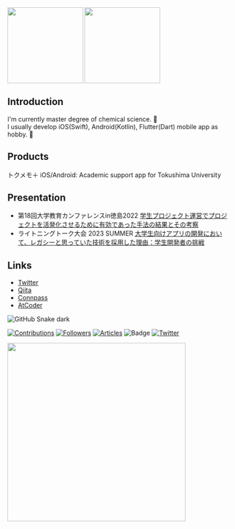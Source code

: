 <div>
  <!-- コミットレベル「B+」など -->
  <img height="170" align="left" src="https://github-readme-stats.vercel.app/api?username=akidon0000&count_private=true&show_icons=true&title_color=81A1C1&text_color=ECEFF4&bg_color=2E3440&icon_color=D8DEE9&border_radius=10" />
  <!-- コミット言語割合 -->
  <img height="170" src="https://github-readme-stats.vercel.app/api/top-langs/?username=akidon0000&langs_count=8&layout=compact&title_color=81A1C1&text_color=ECEFF4&bg_color=2E3440&icon_color=D8DEE9&border_radius=10" />
</div>

## Introduction
I'm currently master degree of chemical science. 🧪   
I usually develop iOS(Swift), Android(Kotlin), Flutter(Dart) mobile app as hobby. 📱
  
  
## Products
トクメモ＋ iOS/Android: Academic support app for Tokushima University
  
  
## Presentation
- 第18回大学教育カンファレンスin徳島2022  [学生プロジェクト運営でプロジェクトを活発化させるために有効であった手法の結果とその考察](https://www.tokushima-u.ac.jp/highedu/reform/fd/docs/43324.html)　　
- ライトニングトーク大会 2023 SUMMER [大学生向けアプリの開発において、レガシーと思っていた技術を採用した理由：学生開発者の挑戦](https://udontech.connpass.com/event/286292/)

## Links
- [Twitter](https://twitter.com/akidon0000)  
- [Qiita](https://qiita.com/akidon0000)  
- [Connpass](https://connpass.com/user/akidon0000/)  
- [AtCoder](https://atcoder.jp/users/akidon0000)


  
<!-- コミットを蛇が食うアニメーション -->
<img src="https://github.com/akidon0000/akidon0000/blob/output/github-contribution-grid-snake.svg" alt="GitHub Snake dark" />

[![Contributions](https://badgen.org/img/qiita/akidon0000/contributions?style=for-the-badge)](https://qiita.com/akidon0000)
[![Followers](https://badgen.org/img/qiita/akidon0000/followers?style=for-the-badge)](https://qiita.com/akidon0000)
[![Articles](https://badgen.org/img/qiita/akidon0000/articles?style=for-the-badge)](https://qiita.com/akidon0000)
![Badge](https://cp-logo.vercel.app/atcoder/akidon0000)
[![Twitter](https://img.shields.io/twitter/follow/akidon0000?style=social)](https://twitter.com/akidon0000 "Twitter")

<!--LAPRAS-->
<a href="https://lapras.com/public/akidon0000" target="_blank" rel="noopener noreferrer"><img src="https://lapras-card-generator.vercel.app/api/svg?e=3.49&b=2.85&i=3.23&b1=%23020E27&b2=%230E5593&i1=%23030E21&i2=%231688BF&l=en" width="400" ></a>
